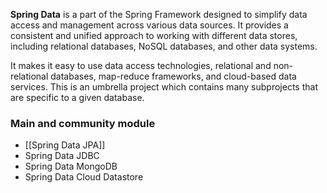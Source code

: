 **Spring Data** is a part of the Spring Framework designed to simplify data access and management across various data sources. It provides a consistent and unified approach to working with different data stores, including relational databases, NoSQL databases, and other data systems.

It makes it easy to use data access technologies, relational and non-relational databases, map-reduce frameworks, and cloud-based data services. This is an umbrella project which contains many subprojects that are specific to a given database.

### Main and community module

- [[Spring Data JPA]]
- Spring Data JDBC
- Spring Data MongoDB
- Spring Data Cloud Datastore